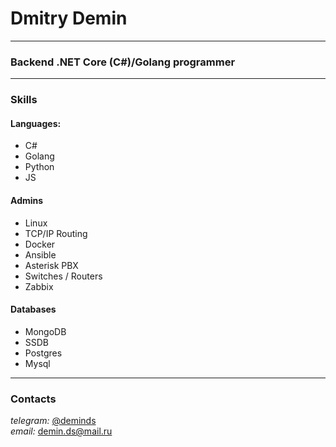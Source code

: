 # Dmitry Demin

---

### Backend .NET Core (C#)/Golang programmer

---

### Skills

#### Languages:
* C#
* Golang
* Python
* JS

#### Admins
* Linux
* TCP/IP Routing
* Docker
* Ansible
* Asterisk PBX
* Switches / Routers
* Zabbix

#### Databases
* MongoDB
* SSDB
* Postgres
* Mysql

---

### Contacts

*telegram:* [@deminds](https://t.me/deminds)  
*email:* [demin.ds@mail.ru](mailto:demin.ds@mail.ru)
